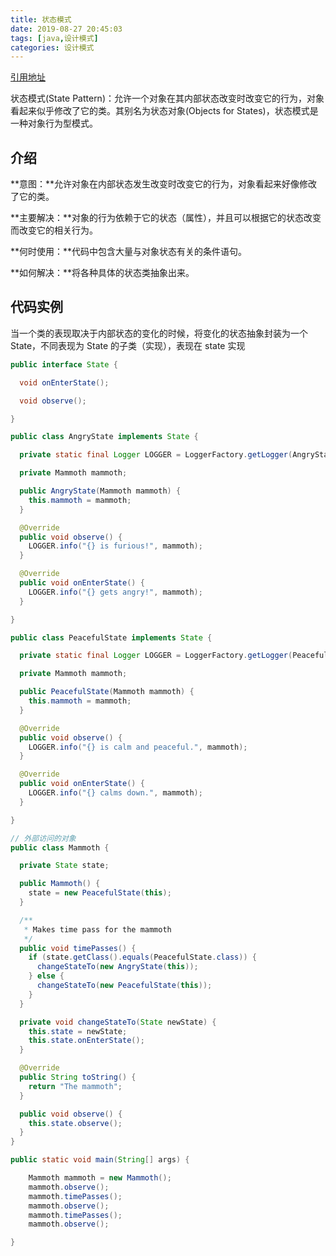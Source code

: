 ```yaml
---
title: 状态模式
date: 2019-08-27 20:45:03
tags: [java,设计模式]
categories: 设计模式
---
```


[引用地址](https://github.com/iluwatar/java-design-patterns) 

状态模式(State Pattern)：允许一个对象在其内部状态改变时改变它的行为，对象看起来似乎修改了它的类。其别名为状态对象(Objects for States)，状态模式是一种对象行为型模式。

## 介绍
**意图：**允许对象在内部状态发生改变时改变它的行为，对象看起来好像修改了它的类。

**主要解决：**对象的行为依赖于它的状态（属性），并且可以根据它的状态改变而改变它的相关行为。

**何时使用：**代码中包含大量与对象状态有关的条件语句。

**如何解决：**将各种具体的状态类抽象出来。

## 代码实例
当一个类的表现取决于内部状态的变化的时候，将变化的状态抽象封装为一个 State，不同表现为 State 的子类（实现），表现在 state 实现  


```java
public interface State {

  void onEnterState();

  void observe();

}

public class AngryState implements State {

  private static final Logger LOGGER = LoggerFactory.getLogger(AngryState.class);

  private Mammoth mammoth;

  public AngryState(Mammoth mammoth) {
    this.mammoth = mammoth;
  }

  @Override
  public void observe() {
    LOGGER.info("{} is furious!", mammoth);
  }

  @Override
  public void onEnterState() {
    LOGGER.info("{} gets angry!", mammoth);
  }

}

public class PeacefulState implements State {

  private static final Logger LOGGER = LoggerFactory.getLogger(PeacefulState.class);

  private Mammoth mammoth;

  public PeacefulState(Mammoth mammoth) {
    this.mammoth = mammoth;
  }

  @Override
  public void observe() {
    LOGGER.info("{} is calm and peaceful.", mammoth);
  }

  @Override
  public void onEnterState() {
    LOGGER.info("{} calms down.", mammoth);
  }

}

// 外部访问的对象
public class Mammoth {

  private State state;

  public Mammoth() {
    state = new PeacefulState(this);
  }

  /**
   * Makes time pass for the mammoth
   */
  public void timePasses() {
    if (state.getClass().equals(PeacefulState.class)) {
      changeStateTo(new AngryState(this));
    } else {
      changeStateTo(new PeacefulState(this));
    }
  }

  private void changeStateTo(State newState) {
    this.state = newState;
    this.state.onEnterState();
  }

  @Override
  public String toString() {
    return "The mammoth";
  }

  public void observe() {
    this.state.observe();
  }
}

public static void main(String[] args) {

    Mammoth mammoth = new Mammoth();
    mammoth.observe();
    mammoth.timePasses();
    mammoth.observe();
    mammoth.timePasses();
    mammoth.observe();

}
```
